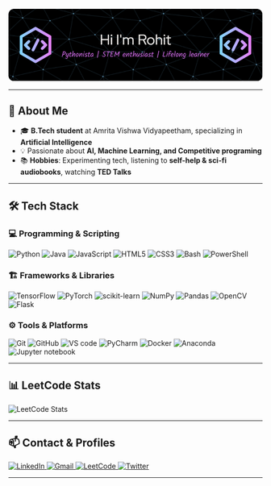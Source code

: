 ![Header](banner_dev.png)

---

## 🙂 About Me

- 🎓 **B.Tech student** at Amrita Vishwa Vidyapeetham, specializing in **Artificial Intelligence**
- 💡 Passionate about **AI, Machine Learning, and Competitive programing**
- 📚 **Hobbies**: Experimenting tech, listening to **self-help & sci-fi audiobooks**, watching **TED Talks**

---

## 🛠️ Tech Stack

### 💻 Programming & Scripting

![Python](https://img.shields.io/badge/Python-3776AB?style=for-the-badge&logo=python&logoColor=white)
![Java](https://img.shields.io/badge/Java-007396?style=for-the-badge&logo=java&logoColor=white)
![JavaScript](https://img.shields.io/badge/JavaScript-F7DF1E?style=for-the-badge&logo=javascript&logoColor=black)
![HTML5](https://img.shields.io/badge/HTML5-E34F26?style=for-the-badge&logo=html5&logoColor=white)
![CSS3](https://img.shields.io/badge/CSS3-1572B6?style=for-the-badge&logo=css3&logoColor=white)
![Bash](https://img.shields.io/badge/Bash-4EAA25?style=for-the-badge&logo=gnu-bash&logoColor=white)
![PowerShell](https://img.shields.io/badge/PowerShell-5391FE?style=for-the-badge&logo=powershell&logoColor=white)

### 🏗️ Frameworks & Libraries

![TensorFlow](https://img.shields.io/badge/TensorFlow-FF6F00?style=for-the-badge&logo=tensorflow&logoColor=white)
![PyTorch](https://img.shields.io/badge/PyTorch-EE4C2C?style=for-the-badge&logo=pytorch&logoColor=white)
![scikit-learn](https://img.shields.io/badge/scikit--learn-F7931E?style=for-the-badge&logo=scikit-learn&logoColor=white)
![NumPy](https://img.shields.io/badge/NumPy-013243?style=for-the-badge&logo=numpy&logoColor=white)
![Pandas](https://img.shields.io/badge/Pandas-150458?style=for-the-badge&logo=pandas&logoColor=white)
![OpenCV](https://img.shields.io/badge/OpenCV-5C3EE8?style=for-the-badge&logo=opencv&logoColor=white)
![Flask](https://img.shields.io/badge/Flask-000000?style=for-the-badge&logo=flask&logoColor=white)

### ⚙️ Tools & Platforms

<img alt="Git" src="https://img.icons8.com/?size=100&id=20906&format=png&color=000000" height=50 width=50>
<img alt="GitHub" src="https://github.githubassets.com/images/modules/logos_page/GitHub-Mark.png" alt="GitHub Logo" width=50 height=50>
<img alt="VS code" src="https://img.icons8.com/?size=100&id=ezj3zaVtImPg&format=png&color=000000" height=50 width=50>
<img alt="PyCharm" src="https://img.icons8.com/?size=100&id=117121&format=png&color=000000" height=50 width=50>
<img alt="Docker" src="https://img.icons8.com/?size=100&id=22813&format=png&color=000000" height=50 width=50>
<img alt="Anaconda" src="https://img.icons8.com/?size=100&id=F4uMFPZgS0gt&format=png&color=000000" height=50 width=50>
<img alt="Jupyter notebook" src="https://img.icons8.com/?size=100&id=J0SgMWzAxqFj&format=png&color=000000" height=50 width=50>

<!-- ![Git](https://img.shields.io/badge/Git-F05032?style=for-the-badge&logo=git&logoColor=white)
![GitHub](https://img.shields.io/badge/GitHub-181717?style=for-the-badge&logo=github&logoColor=white)
![Docker](https://img.shields.io/badge/Docker-2496ED?style=for-the-badge&logo=docker&logoColor=white)
![Anaconda](https://img.shields.io/badge/Anaconda-44A833?style=for-the-badge&logo=anaconda&logoColor=white)
![VS Code](https://img.shields.io/badge/VS%20Code-007ACC?style=for-the-badge&logo=visual-studio-code&logoColor=white)
![Jupyter Notebook](https://img.shields.io/badge/Jupyter-F37626?style=for-the-badge&logo=jupyter&logoColor=white) -->

---

## 📊 LeetCode Stats

<!-- ![fetching Stats please wait...](https://leetcard.jacoblin.cool/Rohit_Mugalya05?theme=dark&font=Aleo&ext=contest) -->
![LeetCode Stats](https://leetcard.jacoblin.cool/Rohit_Mugalya05?theme=catppuccinMocha&font=Arimo&ext=contest)

---

## 📫 Contact & Profiles

<a href="https://linkedin.com/in/rohit-mugalya-207508324/" target="_blank">
  <img src="https://img.icons8.com/?size=100&id=13930&format=png&color=000000" alt="LinkedIn" width="50" height="50" />
</a>
<a href="mailto:rohitmugalya@gmail.com" target="_blank">
  <img src="https://img.icons8.com/?size=100&id=P7UIlhbpWzZm&format=png&color=000000" alt="Gmail" width="50" height="50" />
</a>
<a href="https://leetcode.com/Rohit_Mugalya05/" target="_blank">
  <img src="https://upload.wikimedia.org/wikipedia/commons/1/19/LeetCode_logo_black.png" alt="LeetCode" width="50" height="50" />
</a>
<a href="https://x.com/errorproofer" target="_blank">
  <img src="https://img.icons8.com/?size=100&id=13963&format=png&color=000000" alt="Twitter" width="50" height="50" />
</a>



<!-- [![LinkedIn](https://img.shields.io/badge/LinkedIn-0A66C2?style=for-the-badge&logo=linkedin&logoColor=white)](https://linkedin.com/in/rohit-mugalya-207508324/)
[![Gmail](https://img.shields.io/badge/Email-D14836?style=for-the-badge&logo=gmail&logoColor=white)](mailto:rohitmugalya@gmail.com)
[![LeetCode](https://img.shields.io/badge/LeetCode-FFA116?style=for-the-badge&logo=leetcode&logoColor=white)](https://leetcode.com/u/Rohit_Mugalya05/)
[![Twitter](https://img.shields.io/badge/Twitter-1DA1F2?style=for-the-badge&logo=x&logoColor=white)](https://x.com/errorproofer) -->

---
